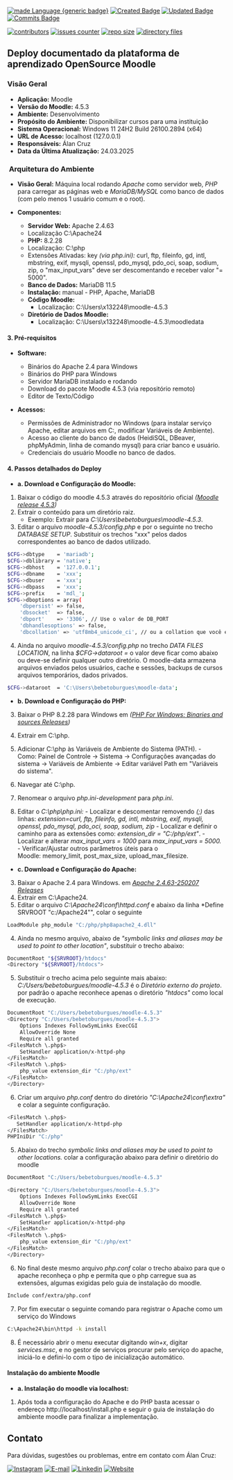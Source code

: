 [![made Language {generic badge}](https://img.shields.io/badge/Made%20with-Mardown-8A2BE2)](https://github.com/alanmugiwara)
[![Created Badge](https://badges.pufler.dev/created/alanmugiwara/moodle-deploy/?color=blueviolet)](https://github.com/alanmugiwara)
[![Updated Badge](https://badges.pufler.dev/updated/alanmugiwara/moodle-deploy?color=8A2BE2)](https://github.com/alanmugiwara)
[![Commits Badge](https://img.shields.io/github/commit-activity/m/alanmugiwara/moodle-deploy?color=8A2BE2)](https://github.com/alanmugiwara)

[![contributors](https://img.shields.io/github/contributors/alanmugiwara/moodle-deploy?color=8A2BE2)](https://github.com/alanmugiwara)
[![issues counter](https://img.shields.io/github/issues/alanmugiwara/moodle-deploy?color=8A2BE2)](https://github.com/alanmugiwara)
[![repo size](https://img.shields.io/github/repo-size/alanmugiwara/moodle-deploy?color=8A2BE2)](https://github.com/alanmugiwara)
[![directory files](https://img.shields.io/github/directory-file-count/alanmugiwara/moodle-deploy?color=8A2BE2)](https://github.com/alanmugiwara)

## Deploy documentado da plataforma de aprendizado OpenSource Moodle

### **Visão Geral**
-  **Aplicação:** Moodle
- **Versão do Moodle:** 4.5.3
- **Ambiente:** Desenvolvimento
- **Propósito do Ambiente:** Disponibilizar cursos para uma instituição
- **Sistema Operacional:** Windows 11 24H2 Build 26100.2894 (x64)
- **URL de Acesso:** localhost (127.0.0.1)
- **Responsáveis:** Álan Cruz
- **Data da Última Atualização:** 24.03.2025
###  **Arquitetura do Ambiente**

-  **Visão Geral:** Máquina local rodando *Apache* como servidor web, *PHP* para carregar as páginas web e *MariaDB/MySQL* como banco de dados (com pelo menos 1 usuário comum e o root).

- **Componentes:**
    - **Servidor Web:** Apache 2.4.63 
    - Localização C:\Apache24
    - **PHP:** 8.2.28
    - Localização: C:\php
    - Extensões Ativadas: key *(via php.ini):* curl, ftp, fileinfo, gd, intl, mbstring, exif, mysqli, openssl, pdo_mysql, pdo_oci, soap, sodium, zip, o "max_input_vars" deve ser descomentando e receber valor "= 5000".
     - **Banco de Dados:** MariaDB 11.5
	- **Instalação:** manual - PHP, Apache, MariaDB
    - **Código Moodle:**
        - Localização: C:\Users\x132248\moodle-4.5.3
    - **Diretório de Dados Moodle:** 
	    - Localização: C:\Users\x132248\moodle-4.5.3\moodledata
#### **3. Pré-requisitos**

- **Software:**
    - Binários do Apache 2.4 para Windows
    - Binários do PHP para Windows 
    - Servidor MariaDB instalado e rodando
    - Download do pacote Moodle 4.5.3 (via repositório remoto)
    - Editor de Texto/Código
    
- **Acessos:**
    - Permissões de Administrador no Windows (para instalar serviço Apache, editar arquivos em C:\, modificar Variáveis de Ambiente).
    - Acesso ao cliente do banco de dados (HeidiSQL, DBeaver, phpMyAdmin, linha de comando mysql) para criar banco e usuário.
    - Credenciais do usuário Moodle no banco de dados.
#### **4. Passos detalhados do Deploy**

- **a. Download e Configuração do Moodle:**
1. Baixar o código do moodle 4.5.3 através do repositório oficial *([Moodle release 4.5.3](https://github.com/moodle/moodle/releases/tag/v4.5.3))*
2. Extrair o conteúdo para um diretório raiz.
    - Exemplo: Extrair para *C:\Users\bebetoburgues\moodle-4.5.3*.
3. Editar o arquivo *moodle-4.5.3/config.php* e por o seguinte no trecho *DATABASE SETUP*. Substituir os trechos "xxx" pelos dados correspondentes ao banco de dados utilizado.
   
``` bash
$CFG->dbtype    = 'mariadb';
$CFG->dblibrary = 'native';
$CFG->dbhost    = '127.0.0.1';  
$CFG->dbname    = 'xxx';    
$CFG->dbuser    = 'xxx'; 
$CFG->dbpass    = 'xxx';  
$CFG->prefix    = 'mdl_'; 
$CFG->dboptions = array(
    'dbpersist' => false,
    'dbsocket'  => false,
    'dbport'    => '3306', // Use o valor de DB_PORT
    'dbhandlesoptions' => false,
    'dbcollation' => 'utf8mb4_unicode_ci', // ou a collation que você está usando
```

4. Ainda no arquivo *moodle-4.5.3/config.php* no trecho *DATA FILES LOCATION*, na linha *$CFG->dataroot  =* o valor deve ficar como abaixo ou deve-se definir qualquer outro diretório. O moodle-data armazena arquivos enviados pelos usuários, cache e sessões, backups de cursos arquivos temporários, dados privados.

``` bash
$CFG->dataroot  = 'C:\Users\bebetoburgues\moodle-data';
```

- **b. Download e Configuração do PHP:**
3. Baixar o PHP 8.2.28 para Windows em *([PHP For Windows: Binaries and sources Releases](https://windows.php.net/download/))*
4. Extrair em C:\php.
5. Adicionar C:\php às Variáveis de Ambiente do Sistema (PATH).
        - Como: Painel de Controle -> Sistema -> Configurações avançadas do sistema -> Variáveis de Ambiente -> Editar variável Path em "Variáveis do sistema".
6. Navegar até C:\php.
7. Renomear o arquivo *php.ini-development* para *php.ini*.
        
8. Editar o *C:\php\php.ini:*
        - Localizar e descomentar removendo *(;)* das linhas: *extension=curl, ftp, fileinfo, gd, intl, mbstring, exif, mysqli, openssl, pdo_mysql, pdo_oci, soap, sodium, zip*
        - Localizar e definir o caminho para as extensões como: *extension_dir = "C:/php/ext"*.
        - Localizar e alterar *max_input_vars = 1000* para *max_input_vars = 5000.*
        - Verificar/Ajustar outros parâmetros úteis para o Moodle: memory_limit, post_max_size, upload_max_filesize.
- **c. Download e Configuração do Apache:**
3. Baixar o Apache 2.4 para Windows. em *[Apache 2.4.63-250207 Releases](https://www.apachelounge.com/download/)*
4. Extrair em C:\Apache24.
5. Editar o arquivo *C:\Apache24\conf\httpd.conf* e abaixo da linha *Define SRVROOT "c:/Apache24"", colar o seguinte

``` bash
LoadModule php_module "C:/php/php8apache2_4.dll"
```
4. Ainda no mesmo arquivo, abaixo de *"symbolic links and aliases may be used to point to other location"*, substituir o trecho abaixo:
``` bash
DocumentRoot "${SRVROOT}/htdocs"
<Directory "${SRVROOT}/htdocs">
```
5. Substituir o trecho acima pelo seguinte mais abaixo: *C:/Users/bebetoburgues/moodle-4.5.3* é o *Diretório externo do projeto*. por padrão o apache reconhece apenas o diretório *"htdocs"* como local de execução.
``` bash
DocumentRoot "C:/Users/bebetoburgues/moodle-4.5.3"
<Directory "C:/Users/bebetoburgues/moodle-4.5.3">
    Options Indexes FollowSymLinks ExecCGI
    AllowOverride None
    Require all granted
<FilesMatch \.php$>
    SetHandler application/x-httpd-php
</FilesMatch>
<FilesMatch \.php$>
    php_value extension_dir "C:/php/ext"
</FilesMatch>
</Directory>
```

6. Criar um arquivo *php.conf* dentro do diretório *"C:\Apache24\conf\extra"* e colar a seguinte configuração.

``` bash
<FilesMatch \.php$>
   SetHandler application/x-httpd-php
</FilesMatch>
PHPIniDir "C:/php"
```

5. Abaixo do trecho *symbolic links and aliases may be used to point to other locations.* colar a configuração abaixo para definir o diretório do moodle

``` bash
DocumentRoot "C:/Users/bebetoburgues/moodle-4.5.3"

<Directory "C:/Users/bebetoburgues/moodle-4.5.3">
    Options Indexes FollowSymLinks ExecCGI
    AllowOverride None
    Require all granted
<FilesMatch \.php$>
    SetHandler application/x-httpd-php
</FilesMatch>
<FilesMatch \.php$>
    php_value extension_dir "C:/php/ext"
</FilesMatch>
</Directory>
```

6. No final deste mesmo arquivo *php.conf* colar o trecho abaixo para que o apache reconheça o php e permita que o php carregue sua as extensões, algumas exigidas pelo guia de instalação do moodle.

``` bash
Include conf/extra/php.conf
```

7. Por fim executar o seguinte comando para registrar o Apache como um serviço do Windows 
``` bash
C:\Apache24\bin\httpd -k install
```
8. É necessário abrir o menu executar digitando *win+x*, digitar *services.msc*, e no gestor de serviços procurar pelo serviço do apache, iniciá-lo e defini-lo com o tipo de inicialização automático.
#### **Instalação do ambiente Moodle**

- **a. Instalação do moodle via localhost:**

1. Após toda a configuração do Apache e do PHP basta acessar o endereço http://localhost/install.php e seguir o guia de instalação do ambiente moodle para finalizar a implementação.

Contato
-------

Para dúvidas, sugestões ou problemas, entre em contato com Álan Cruz:

<a href="https://instagram.com/alancruz_tec" target="_blank"><img loading="lazy" src="https://img.shields.io/badge/-Instagram-%23E4405F?style=for-the-badge&logo=instagram&logoColor=white" alt="Instagram"></a>
<a href="mailto:contato@alancruz.tec.br"><img loading="lazy" src="https://img.shields.io/badge/E--Mail-D14836?style=for-the-badge&logo=gmail&logoColor=white" alt="E-mail"></a>
<a href="https://linkedin.com/in/alansilvadacruz" target="_blank"><img loading="lazy" src="https://img.shields.io/badge/-LinkedIn-%230077B5?style=for-the-badge&logo=linkedin&logoColor=white" alt="Linkedin"></a>
<a href="https://alancruz.tec.br" target="_blank"><img loading="lazy" src="https://img.shields.io/badge/-My%20Website-%230077B5?style=for-the-badge&logo=wordpress&logoColor=white" alt="Website"></a>

